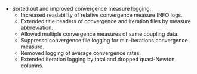 * Sorted out and improved convergence measure logging:
  * Increased readability of relative convergence measure INFO logs.
  * Extended title headers of convergence and iteration files by measure abbreviation.
  * Allowed multiple convergence measures of same coupling data.
  * Suppressd convergence file logging for min-iterations convergence measure.
  * Removed logging of average convergence rates.
  * Extended iteration logging by total and dropped quasi-Newton columns. 
